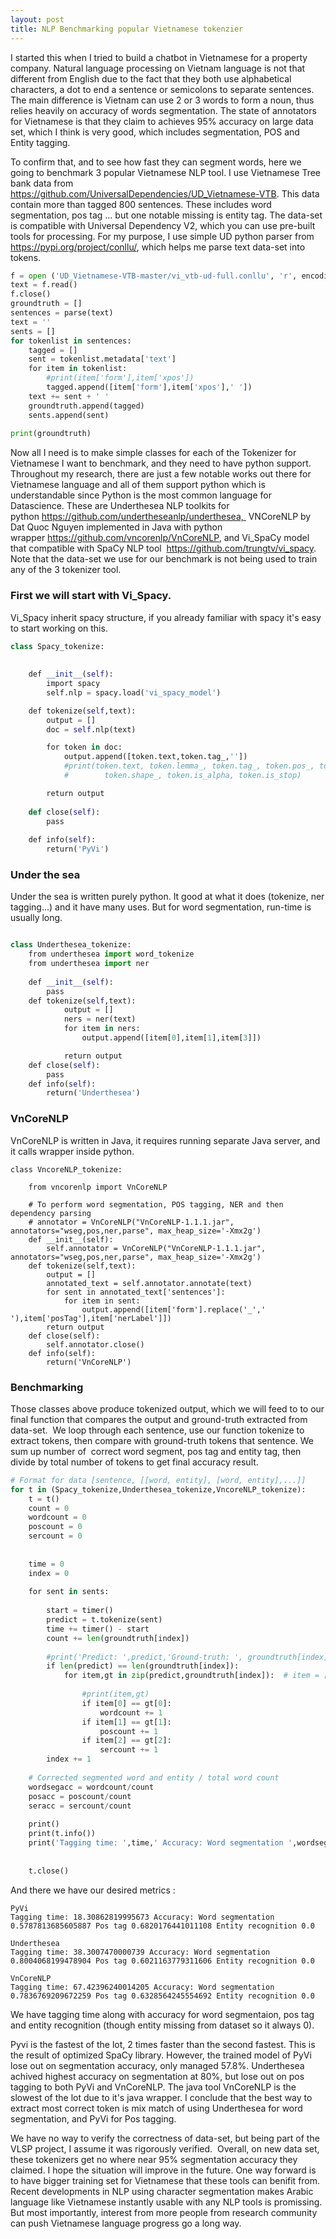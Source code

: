 ```yaml
---
layout: post
title: NLP Benchmarking popular Vietnamese tokenzier
---
```


I started this when I tried to build a chatbot in Vietnamese for a property company. Natural language processing on Vietnam language is not that different from English due to the fact that they both use alphabetical characters, a dot to end a sentence or semicolons to separate sentences.  The main difference is Vietnam can use 2 or 3 words to form a noun, thus relies heavily on accuracy of words segmentation. The state of annotators for Vietnamese is that they claim to achieves 95% accuracy on large data set, which I think is very good, which includes segmentation, POS and Entity tagging. 


To confirm that, and to see how fast they can segment words, here we going to benchmark 3 popular Vietnamese NLP tool. I use Vietnamese Tree bank data from  https://github.com/UniversalDependencies/UD_Vietnamese-VTB. This data contain more than tagged 800 sentences. These includes word segmentation, pos tag ... but one notable missing is entity tag. The data-set is compatible with Universal Dependency V2, which you can use pre-built tools for processing. For my purpose, I use simple UD python parser from  https://pypi.org/project/conllu/, which helps me parse text data-set into tokens. 

```python
f = open ('UD_Vietnamese-VTB-master/vi_vtb-ud-full.conllu', 'r', encoding='utf-8')
text = f.read()
f.close()
groundtruth = []
sentences = parse(text)
text = ''
sents = []
for tokenlist in sentences:
    tagged = []
    sent = tokenlist.metadata['text']
    for item in tokenlist:
        #print(item['form'],item['xpos'])
        tagged.append([item['form'],item['xpos'],' '])
    text += sent + ' '
    groundtruth.append(tagged)
    sents.append(sent)
    
print(groundtruth)
```

Now all I need is to make simple classes for each of the Tokenizer for Vietnamese I want to benchmark, and they need to have python support. Throughout my research, there are just a few notable works out there for Vietnamese language and all of them support python which is understandable since Python is the most common language for Datascience. These are Underthesea NLP toolkits for python https://github.com/undertheseanlp/underthesea,  VNCoreNLP by Dat Quoc Nguyen implemented in Java with python wrapper https://github.com/vncorenlp/VnCoreNLP, and Vi_SpaCy model that compatible with SpaCy NLP tool  https://github.com/trungtv/vi_spacy. Note that the data-set we use for our benchmark is not being used to train any of the 3 tokenizer tool.

### First we will start with Vi_Spacy. 
Vi_Spacy inherit spacy structure, if you already familiar with spacy it's easy to start working on this.

```python
class Spacy_tokenize:
    
    
    def __init__(self):
        import spacy
        self.nlp = spacy.load('vi_spacy_model')

    def tokenize(self,text):
        output = []
        doc = self.nlp(text)

        for token in doc:
            output.append([token.text,token.tag_,''])
            #print(token.text, token.lemma_, token.tag_, token.pos_, token.dep_,
            #        token.shape_, token.is_alpha, token.is_stop)

        return output
    
    def close(self):
        pass
    
    def info(self):
        return('PyVi')
```
### Under the sea
Under the sea is written purely python. It good at what it does (tokenize, ner tagging...) and it have many uses. But for word segmentation, run-time is usually long.
```python

class Underthesea_tokenize:
    from underthesea import word_tokenize
    from underthesea import ner
    
    def __init__(self):
        pass
    def tokenize(self,text):
            output = []
            ners = ner(text)
            for item in ners:
                output.append([item[0],item[1],item[3]])

            return output
    def close(self):
        pass
    def info(self):
        return('Underthesea')
```
### VnCoreNLP
VnCoreNLP is written in Java, it requires running separate Java server, and it calls wrapper inside python.
```pyhon
class VncoreNLP_tokenize:
    
    from vncorenlp import VnCoreNLP

    # To perform word segmentation, POS tagging, NER and then dependency parsing
    # annotator = VnCoreNLP("VnCoreNLP-1.1.1.jar", annotators="wseg,pos,ner,parse", max_heap_size='-Xmx2g')
    def __init__(self):
        self.annotator = VnCoreNLP("VnCoreNLP-1.1.1.jar", annotators="wseg,pos,ner,parse", max_heap_size='-Xmx2g')
    def tokenize(self,text):
        output = []
        annotated_text = self.annotator.annotate(text)
        for sent in annotated_text['sentences']:
            for item in sent:
                output.append([item['form'].replace('_',' '),item['posTag'],item['nerLabel']])
        return output
    def close(self):
        self.annotator.close()
    def info(self):
        return('VnCoreNLP')
```
### Benchmarking 
Those classes above produce tokenized output, which we will feed to to our final function that compares the output and ground-truth extracted from data-set.  We loop through each sentence, use our function tokenize to extract tokens, then compare with ground-truth tokens that sentence. We sum up number of  correct word segment, pos tag and entity tag, then divide by total number of tokens to get final accuracy result. 

```python
# Format for data [sentence, [[word, entity], [word, entity],...]]
for t in (Spacy_tokenize,Underthesea_tokenize,VncoreNLP_tokenize):
    t = t()
    count = 0
    wordcount = 0
    poscount = 0
    sercount = 0
    
    
    time = 0
    index = 0
    
    for sent in sents:
        
        start = timer()
        predict = t.tokenize(sent)
        time += timer() - start
        count += len(groundtruth[index])
        
        #print('Predict: ',predict,'Ground-truth: ', groundtruth[index])
        if len(predict) == len(groundtruth[index]):
            for item,gt in zip(predict,groundtruth[index]):  # item = [word, pos, entity]
                
                #print(item,gt)
                if item[0] == gt[0]:
                    wordcount += 1
                if item[1] == gt[1]:
                    poscount += 1
                if item[2] == gt[2]:
                    sercount += 1
        index += 1
    
    # Corrected segmented word and entity / total word count
    wordsegacc = wordcount/count
    posacc = poscount/count
    seracc = sercount/count
    
    print()
    print(t.info())
    print('Tagging time: ',time,' Accuracy: Word segmentation ',wordsegacc,' Pos tag ',posacc,' Entity recognition ',seracc)
    
        
    t.close()
   ```
And there we have our desired metrics :
```
PyVi
Tagging time: 18.30862819995673 Accuracy: Word segmentation 0.5787813685605887 Pos tag 0.6820176441011108 Entity recognition 0.0

Underthesea
Tagging time: 38.3007470000739 Accuracy: Word segmentation 0.8004068199478904 Pos tag 0.6021163779311606 Entity recognition 0.0

VnCoreNLP
Tagging time: 67.42396240014205 Accuracy: Word segmentation 0.7836769209672259 Pos tag 0.6328564245554692 Entity recognition 0.0
```
We have tagging time along with accuracy for word segmentaion, pos tag and entity recognition (though entity missing from dataset so it always 0). 

Pyvi is the fastest of the lot, 2 times faster than the second fastest. This is the result of optimized SpaCy library. However, the trained model of PyVi lose out on segmentation accuracy, only managed 57.8%. Underthesea achived highest accuracy on segmentation at 80%, but lose out on pos tagging to both PyVi and VnCoreNLP. The java tool VnCoreNLP is the slowest of the lot due to it's java wrapper. I conclude that the best way to extract most correct token is mix match of using Underthesea for word segmentation, and PyVi for Pos tagging. 

We have no way to verify the correctness of data-set, but being part of the VLSP project, I assume it was rigorously verified.  Overall, on new data set, these tokenizers get no where near 95% segmentation accuracy they claimed. I hope the situation will improve in the future. One way forward is to have bigger training set for Vietnamese that these tools can benifit from. Recent developments in NLP using character segmentation makes Arabic language like Vietnamese instantly usable with any NLP tools is promissing. But most importantly, interest from more people from research community can push Vietnamese language progress go a long way.
